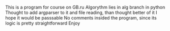 This is a program for course on GB.ru
Algorythm lies in alg branch in python
Thought to add argparser to it and file reading, than thought better of it
I hope it would be passsable
No comments insided the program, since its logic is pretty straightforward
Enjoy